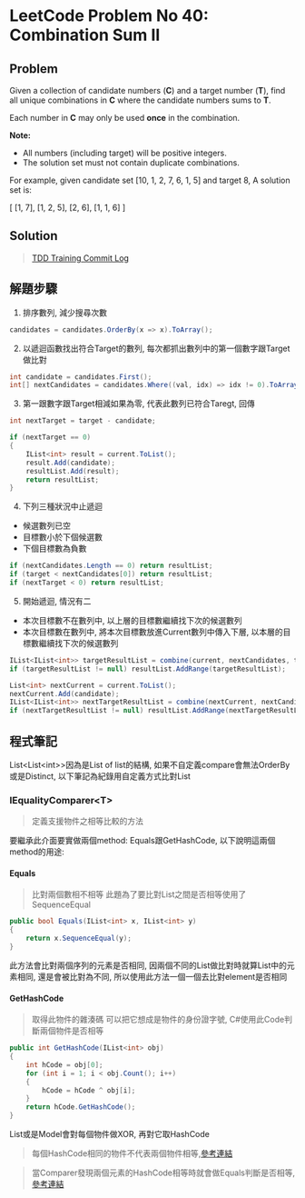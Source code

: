 # LeetCode Problem No 40: Combination Sum II
## Problem
Given a collection of candidate numbers (**C**) and a target number (**T**), find all unique combinations in **C** where the candidate numbers sums to **T**.

Each number in **C** may only be used **once** in the combination.

**Note:**
* All numbers (including target) will be positive integers.
* The solution set must not contain duplicate combinations.

For example, given candidate set [10, 1, 2, 7, 6, 1, 5] and target 8,
A solution set is:

[
  [1, 7],
  [1, 2, 5],
  [2, 6],
  [1, 1, 6]
]


## Solution
> [TDD Training Commit Log](https://github.com/peterhpchen/TDDTariningByLeetCode/commits/master/LeetCode.No40.CombinationSumII)

## 解題步驟
1. 排序數列, 減少搜尋次數
```C#
candidates = candidates.OrderBy(x => x).ToArray();
```
2. 以遞迴函數找出符合Target的數列, 每次都抓出數列中的第一個數字跟Target做比對
```C#
int candidate = candidates.First();
int[] nextCandidates = candidates.Where((val, idx) => idx != 0).ToArray();
```
3. 第一跟數字跟Target相減如果為零, 代表此數列已符合Taregt, 回傳
```C#
int nextTarget = target - candidate;

if (nextTarget == 0)
{
    IList<int> result = current.ToList();
    result.Add(candidate);
    resultList.Add(result);
    return resultList;
}
```
4. 下列三種狀況中止遞迴
* 候選數列已空
* 目標數小於下個候選數
* 下個目標數為負數
```C#
if (nextCandidates.Length == 0) return resultList;
if (target < nextCandidates[0]) return resultList;
if (nextTarget < 0) return resultList;
```

5. 開始遞迴, 情況有二
* 本次目標數不在數列中, 以上層的目標數繼續找下次的候選數列
* 本次目標數在數列中, 將本次目標數放進Current數列中傳入下層, 以本層的目標數繼續找下次的候選數列
```C#
IList<IList<int>> targetResultList = combine(current, nextCandidates, target);
if (targetResultList != null) resultList.AddRange(targetResultList);

List<int> nextCurrent = current.ToList();
nextCurrent.Add(candidate);
IList<IList<int>> nextTargetResultList = combine(nextCurrent, nextCandidates, nextTarget);
if (nextTargetResultList != null) resultList.AddRange(nextTargetResultList);
```
## 程式筆記
List\<List\<int>>因為是List of list的結構, 如果不自定義compare會無法OrderBy或是Distinct, 以下筆記為紀錄用自定義方式比對List
### IEqualityComparer\<T>
>定義支援物件之相等比較的方法
    
要繼承此介面要實做兩個method: Equals跟GetHashCode, 以下說明這兩個method的用途: 
#### Equals
>比對兩個數相不相等
此題為了要比對List<int>之間是否相等使用了SequenceEqual
```C#
public bool Equals(IList<int> x, IList<int> y)
{
    return x.SequenceEqual(y);
}
```
此方法會比對兩個序列的元素是否相同, 因兩個不同的List做比對時就算List中的元素相同, 還是會被比對為不同, 所以使用此方法一個一個去比對element是否相同

#### GetHashCode
>取得此物件的雜湊碼
可以把它想成是物件的身份證字號, C#使用此Code判斷兩個物件是否相等
```C#
public int GetHashCode(IList<int> obj)
{
    int hCode = obj[0];
    for (int i = 1; i < obj.Count(); i++)
    {
        hCode = hCode ^ obj[i];
    }
    return hCode.GetHashCode();
}
```
List或是Model會對每個物件做XOR, 再對它取HashCode
>每個HashCode相同的物件不代表兩個物件相等,[參考連結](https://stackoverflow.com/questions/7425142/what-is-hashcode-used-for-is-it-unique)

>當Comparer發現兩個元素的HashCode相等時就會做Equals判斷是否相等, [參考連結](https://stackoverflow.com/a/371348/3493127)